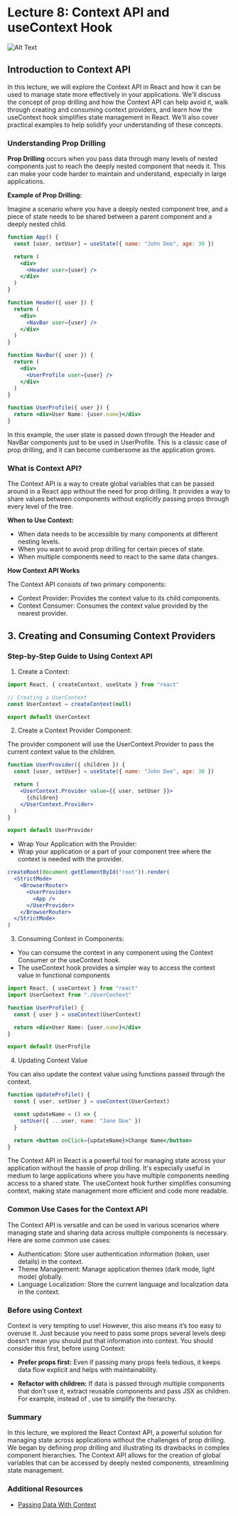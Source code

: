 # Lecture 8: Context API and useContext Hook

![Alt Text](https://miro.medium.com/v2/resize:fit:800/1*fwbmNnQsCnvDpZO54H0jsw.png "React Context API")

## Introduction to Context API

In this lecture, we will explore the Context API in React and how it can be used to manage state more effectively in your applications. We'll discuss the concept of prop drilling and how the Context API can help avoid it, walk through creating and consuming context providers, and learn how the useContext hook simplifies state management in React. We'll also cover practical examples to help solidify your understanding of these concepts.

### Understanding Prop Drilling

**Prop Drilling** occurs when you pass data through many levels of nested components just to reach the deeply nested component that needs it. This can make your code harder to maintain and understand, especially in large applications.

**Example of Prop Drilling:**

Imagine a scenario where you have a deeply nested component tree, and a piece of state needs to be shared between a parent component and a deeply nested child.

```jsx
function App() {
  const [user, setUser] = useState({ name: "John Doe", age: 30 })

  return (
    <div>
      <Header user={user} />
    </div>
  )
}

function Header({ user }) {
  return (
    <div>
      <NavBar user={user} />
    </div>
  )
}

function NavBar({ user }) {
  return (
    <div>
      <UserProfile user={user} />
    </div>
  )
}

function UserProfile({ user }) {
  return <div>User Name: {user.name}</div>
}
```

In this example, the user state is passed down through the Header and NavBar components just to be used in UserProfile. This is a classic case of prop drilling, and it can become cumbersome as the application grows.

### What is Context API?

The Context API is a way to create global variables that can be passed around in a React app without the need for prop drilling. It provides a way to share values between components without explicitly passing props through every level of the tree.

**When to Use Context:**

- When data needs to be accessible by many components at different nesting levels.
- When you want to avoid prop drilling for certain pieces of state.
- When multiple components need to react to the same data changes.

**How Context API Works**

The Context API consists of two primary components:

- Context Provider: Provides the context value to its child components.
- Context Consumer: Consumes the context value provided by the nearest provider.

## 3. Creating and Consuming Context Providers

### Step-by-Step Guide to Using Context API

1. Create a Context:

```jsx
import React, { createContext, useState } from "react"

// Creating a UserContext
const UserContext = createContext(null)

export default UserContext
```

2. Create a Context Provider Component:

The provider component will use the UserContext.Provider to pass the current context value to the children.

```jsx
function UserProvider({ children }) {
  const [user, setUser] = useState({ name: "John Doe", age: 30 })

  return (
    <UserContext.Provider value={{ user, setUser }}>
      {children}
    </UserContext.Provider>
  )
}

export default UserProvider
```

- Wrap Your Application with the Provider:
- Wrap your application or a part of your component tree where the context is needed with the provider.

```jsx
createRoot(document.getElementById("root")).render(
  <StrictMode>
    <BrowserRouter>
      <UserProvider>
        <App />
      </UserProvider>
    </BrowserRouter>
  </StrictMode>
)
```

3. Consuming Context in Components:

- You can consume the context in any component using the Context Consumer or the useContext hook.
- The useContext hook provides a simpler way to access the context value in functional components

```jsx
import React, { useContext } from "react"
import UserContext from "./UserContext"

function UserProfile() {
  const { user } = useContext(UserContext)

  return <div>User Name: {user.name}</div>
}

export default UserProfile
```

4. Updating Context Value

You can also update the context value using functions passed through the context.

```jsx
function UpdateProfile() {
  const { user, setUser } = useContext(UserContext)

  const updateName = () => {
    setUser({ ...user, name: "Jane Doe" })
  }

  return <button onClick={updateName}>Change Name</button>
}
```

The Context API in React is a powerful tool for managing state across your application without the hassle of prop drilling. It's especially useful in medium to large applications where you have multiple components needing access to a shared state. The useContext hook further simplifies consuming context, making state management more efficient and code more readable.

### Common Use Cases for the Context API

The Context API is versatile and can be used in various scenarios where managing state and sharing data across multiple components is necessary. Here are some common use cases:

- Authentication: Store user authentication information (token, user details) in the context.
- Theme Management: Manage application themes (dark mode, light mode) globally.
- Language Localization: Store the current language and localization data in the context.

### Before using Context

Context is very tempting to use! However, this also means it’s too easy to overuse it. Just because you need to pass some props several levels deep doesn’t mean you should put that information into context. You should consider this first, before using Context:

- **Prefer props first:** Even if passing many props feels tedious, it keeps data flow explicit and helps with maintainability.

- **Refactor with children:** If data is passed through multiple components that don’t use it, extract reusable components and pass JSX as children. For example, instead of <Layout posts={posts} />, use <Layout><Posts posts={posts} /></Layout> to simplify the hierarchy.

### Summary

In this lecture, we explored the React Context API, a powerful solution for managing state across applications without the challenges of prop drilling. We began by defining prop drilling and illustrating its drawbacks in complex component hierarchies. The Context API allows for the creation of global variables that can be accessed by deeply nested components, streamlining state management.

### Additional Resources

- <a href="https://react.dev/learn/passing-data-deeply-with-context" target="_blank" rel="noopener noreferrer">Passing Data With Context</a>
